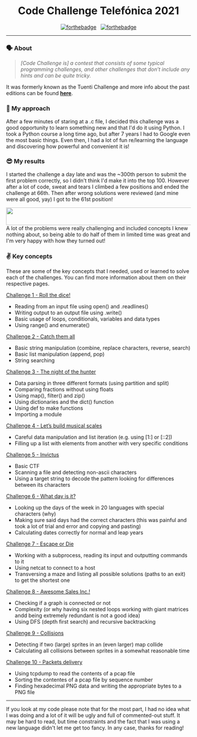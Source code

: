 
[//]: # (21CodeChallengeTelefonica)

<h1 align="center">
	Code Challenge Telefónica 2021
</h1>

<div align="center">

[![forthebadge](https://forthebadge.com/images/badges/made-with-python.svg)](https://forthebadge.com) &nbsp;  [![forthebadge](https://forthebadge.com/images/badges/powered-by-black-magic.svg)](https://forthebadge.com)

</div>


---

### 🗣️ About

> _[Code Challenge is] a contest that consists of some typical programming challenges, and other challenges that don’t include any hints and can be quite tricky._

It was formerly known as the Tuenti Challenge and more info about the past editions can be found [**here**](https://codechallenge.0x14.net/Info/past).

### 🤔 My approach

After a few minutes of staring at a .c file, I decided this challenge was a good opportunity to learn something new and that I'd do it using Python. I took a Python course a long time ago, but after 7 years I had to Google even the most basic things. Even then, I had a lot of fun re/learning the language and discovering how powerful and convenient it is!

### 😎 My results

I started the challenge a day late and was the ~300th person to submit the first problem correctly, so I didn't think I'd make it into the top 100. However after a lot of code, sweat and tears I climbed a few positions and ended the challenge at 66th. Then after wrong solutions were reviewed (and mine were all good, yay) I got to the 61st position!
<div align="center">
<img src="https://user-images.githubusercontent.com/27980285/147250991-bcff3b73-4137-4d2c-bb11-52e377129cf9.png" width="506" height="48">
</div>
A lot of the problems were really challenging and included concepts I knew nothing about, so being able to do half of them in limited time was great and I'm very happy with how they turned out! 

### ✌️ Key concepts

These are some of the key concepts that I needed, used or learned to solve each of the challenges. You can find more information about them on their respective pages.

[Challenge 1 - Roll the dice!](/01%20RollDice)
* Reading from an input file using open() and .readlines()
* Writing output to an output file using .write()
* Basic usage of loops, conditionals, variables and data types
* Using range() and enumerate()

[Challenge 2 - Catch them all](/02%20CatchEmAll)
* Basic string manipulation (combine, replace characters, reverse, search)
* Basic list manipulation (append, pop)
* String searching

[Challenge 3 - The night of the hunter](03%20NightHunter)
* Data parsing in three different formats (using partition and split)
* Comparing fractions without using floats
* Using map(), filter() and zip()
* Using dictionaries and the dict() function
* Using def to make functions
* Importing a module

[Challenge 4 - Let’s build musical scales](/04%20MusicScales)
* Careful data manipulation and list iteration (e.g. using [1:] or [::2])
* Filling up a list with elements from another with very specific conditions

[Challenge 5 - Invictus](/05%20Invictus)
* Basic CTF
* Scanning a file and detecting non-ascii characters
* Using a target string to decode the pattern looking for differences between its characters

[Challenge 6 - What day is it?](/06%20Day)
* Looking up the days of the week in 20 languages with special characters (why)
* Making sure said days had the correct characters (this was painful and took a lot of trial and error and copying and pasting)
* Calculating dates correctly for normal and leap years

[Challenge 7 - Escape or Die](/07%20Escape)
* Working with a subprocess, reading its input and outputting commands to it
* Using netcat to connect to a host
* Transversing a maze and listing all possible solutions (paths to an exit) to get the shortest one

[Challenge 8 - Awesome Sales Inc.!](/08%20CityBuses)
* Checking if a graph is connected or not
* Complexity (or why having six nested loops working with giant matrices andd being extremely redundant is not a good idea)
* Using DFS (depth first search) and recursive backtracking 

[Challenge 9 - Collisions](/09%20Collisions)
* Detecting if two (large) sprites in an (even larger) map collide
* Calculating all collisions between sprites in a somewhat reasonable time

[Challenge 10 - Packets delivery](/10%20Packets)
* Using tcpdump to read the contents of a pcap file
* Sorting the contentes of a pcap file by sequence number
* Finding hexadecimal PNG data and writing the appropriate bytes to a PNG file

---

If you look at my code please note that for the most part, I had no idea what I was doing and a lot of it will be ugly and full of commented-out stuff. It may be hard to read, but time constraints and the fact that I was using a new language didn't let me get too fancy. In any case, thanks for reading!
